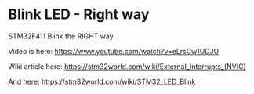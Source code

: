 # Blink LED - Right way

STM32F411 Blink the RIGHT way.

Video is here: https://www.youtube.com/watch?v=eLrsCw1UDJU

Wiki article here: https://stm32world.com/wiki/External_Interrupts_(NVIC)

And here: https://stm32world.com/wiki/STM32_LED_Blink
